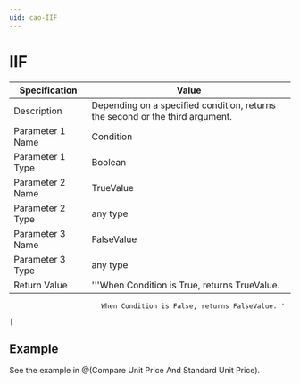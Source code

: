 ```yaml
---
uid: cao-IIF
---
```


# IIF

| Specification         | Value                                                        |
| --------------------- | ------------------------------------------------------------ |
| Description           | Depending on a specified condition, returns the second or the third argument.           |
| Parameter 1 Name      | Condition                                                        |
| Parameter 1 Type      | Boolean                                   |
| Parameter 2 Name      | TrueValue                                                   |
| Parameter 2 Type      | any type                                                         |
| Parameter 3 Name      | FalseValue                                                           |
| Parameter 3 Type      | any type                                                               |
| Return Value          | '''When Condition is True, returns TrueValue. 
                           When Condition is False, returns FalseValue.''' 
                                                                                  |

## Example

See the example in @(Compare Unit Price And Standard Unit Price).
